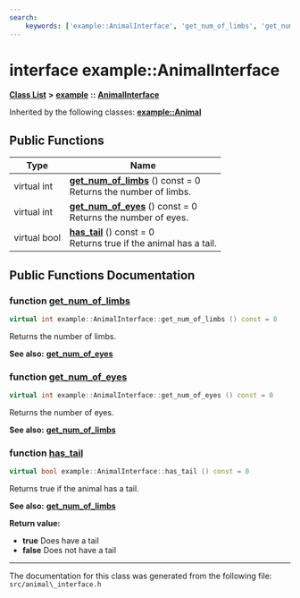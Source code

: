 ```yaml
---
search:
    keywords: ['example::AnimalInterface', 'get_num_of_limbs', 'get_num_of_eyes', 'has_tail']
---
```


# interface example::AnimalInterface

[**Class List**](annotated.md) **>** [**example**](namespaceexample.md) **::** [**AnimalInterface**](classexample_1_1_animal_interface.md)




Inherited by the following classes: **[example::Animal](classexample_1_1_animal.md)**

## Public Functions

|Type|Name|
|-----|-----|
|virtual int|[**get\_num\_of\_limbs**](classexample_1_1_animal_interface.md#1a0300198be5798cfa0350fbb2fde4295e) () const = 0<br>Returns the number of limbs. |
|virtual int|[**get\_num\_of\_eyes**](classexample_1_1_animal_interface.md#1a63c32ae61aa4ee35b3666b08ce3378f9) () const = 0<br>Returns the number of eyes. |
|virtual bool|[**has\_tail**](classexample_1_1_animal_interface.md#1af994135a8e875998808ca7f11f12a6b3) () const = 0<br>Returns true if the animal has a tail. |


## Public Functions Documentation

### function <a id="1a0300198be5798cfa0350fbb2fde4295e" href="#1a0300198be5798cfa0350fbb2fde4295e">get\_num\_of\_limbs</a>

```cpp
virtual int example::AnimalInterface::get_num_of_limbs () const = 0
```

Returns the number of limbs. 



**See also:** **[get\_num\_of\_eyes](classexample_1_1_animal_interface.md#1a63c32ae61aa4ee35b3666b08ce3378f9)** 


### function <a id="1a63c32ae61aa4ee35b3666b08ce3378f9" href="#1a63c32ae61aa4ee35b3666b08ce3378f9">get\_num\_of\_eyes</a>

```cpp
virtual int example::AnimalInterface::get_num_of_eyes () const = 0
```

Returns the number of eyes. 



**See also:** **[get\_num\_of\_limbs](classexample_1_1_animal_interface.md#1a0300198be5798cfa0350fbb2fde4295e)** 


### function <a id="1af994135a8e875998808ca7f11f12a6b3" href="#1af994135a8e875998808ca7f11f12a6b3">has\_tail</a>

```cpp
virtual bool example::AnimalInterface::has_tail () const = 0
```

Returns true if the animal has a tail. 



**See also:** **[get\_num\_of\_limbs](classexample_1_1_animal_interface.md#1a0300198be5798cfa0350fbb2fde4295e)** 


**Return value:**


* **true** Does have a tail 
* **false** Does not have a tail 





----------------------------------------
The documentation for this class was generated from the following file: `src/animal\_interface.h`
